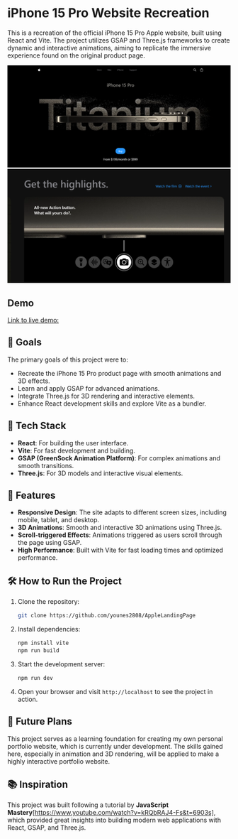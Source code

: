 # iPhone 15 Pro Website Recreation

This is a recreation of the official iPhone 15 Pro Apple website, built using React and Vite. The project utilizes GSAP and Three.js frameworks to create dynamic and interactive animations, aiming to replicate the immersive experience found on the original product page.

![Website Screenshot](APPLE1.png)
![Website Screenshot2](APPLE2.png)
## Demo

[Link to live demo: ](https://younes2808.github.io/AppleLandingPage/)

## 🎯 Goals
The primary goals of this project were to:
- Recreate the iPhone 15 Pro product page with smooth animations and 3D effects.
- Learn and apply GSAP for advanced animations.
- Integrate Three.js for 3D rendering and interactive elements.
- Enhance React development skills and explore Vite as a bundler.

## 🚀 Tech Stack
- **React**: For building the user interface.
- **Vite**: For fast development and building.
- **GSAP (GreenSock Animation Platform)**: For complex animations and smooth transitions.
- **Three.js**: For 3D models and interactive visual elements.
  
## 🌟 Features
- **Responsive Design**: The site adapts to different screen sizes, including mobile, tablet, and desktop.
- **3D Animations**: Smooth and interactive 3D animations using Three.js.
- **Scroll-triggered Effects**: Animations triggered as users scroll through the page using GSAP.
- **High Performance**: Built with Vite for fast loading times and optimized performance.

## 🛠️ How to Run the Project
1. Clone the repository:
    ```bash
    git clone https://github.com/younes2808/AppleLandingPage
    ```
2. Install dependencies:
    ```bash
    npm install vite
    npm run build
    ```
4. Start the development server:
    ```bash
    npm run dev
    ```
5. Open your browser and visit `http://localhost` to see the project in action.

## 📝 Future Plans
This project serves as a learning foundation for creating my own personal portfolio website, which is currently under development. The skills gained here, especially in animation and 3D rendering, will be applied to make a highly interactive portfolio website.

## 📚 Inspiration
This project was built following a tutorial by **JavaScript Mastery**[https://www.youtube.com/watch?v=kRQbRAJ4-Fs&t=6903s], which provided great insights into building modern web applications with React, GSAP, and Three.js.


